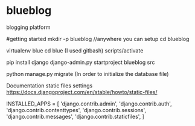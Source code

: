 # blueblog
blogging platform

#getting started
mkdir -p blueblog //anywhere you can setup
cd blueblog

virtualenv blue
cd blue (I used gitbash)
scripts/activate 

pip install django
django-admin.py startproject blueblog src

python manage.py migrate (In order to initialize the database file)

Documentation static files settings
https://docs.djangoproject.com/en/stable/howto/static-files/

INSTALLED_APPS = [
    'django.contrib.admin',
    'django.contrib.auth',
    'django.contrib.contenttypes',
    'django.contrib.sessions',
    'django.contrib.messages',
    'django.contrib.staticfiles',
]

